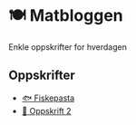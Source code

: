 # 🍽️ Matbloggen
Enkle oppskrifter for hverdagen 

## Oppskrifter

- [🐟 Fiskepasta](recipes/recipe1.md)
- [🍫 Oppskrift 2](recipes/recipe2.md)

